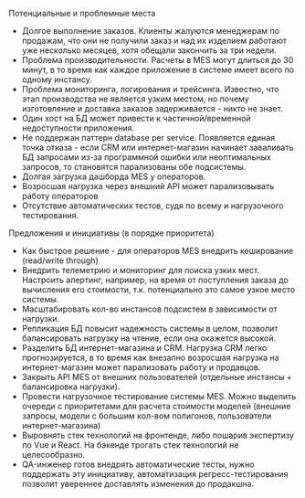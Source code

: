 Потенциальные и проблемные места

* Долгое выполнение заказов. Клиенты жалуются менеджерам по продажам, что они не получили заказ и над их изделием работают уже несколько месяцев, хотя обещали закончить за три недели. 
* Проблема производительности. Расчеты в MES могут длиться до 30 минут, в то время как каждое приложение в системе имеет всего по одному инстансу.
* Проблема мониторинга, логирования и трейсинга. Известно, что этап производства не является узким местом, но почему изготовление и доставка заказов задерживается - никто не знает.
* Один хост на БД может привести к частичной/временной недоступности приложения. 
* Не поддержан паттерн database per service. Появляется единая точка отказа - если CRM или интернет-магазин начинает заваливать БД запросами из-за программной ошибки или неоптимальных запросов, то становятся парализованы обе подсистемы.
* Долгая загрузка дашборда MES у операторов. 
* Возросшая нагрузка через внешний API может парализовывать работу операторов
* Отсутствие автоматических тестов, судя по всему и нагрузочного тестирования.



Предложения и инициативы (в порядке приоритета)

* Как быстрое решение - для операторов MES внедрить кеширование (read/write through)
* Внедрить телеметрию и мониторинг для поиска узких мест. Настроить алертинг, например, на время от поступления заказа до вычисления его стоимости, т.к. потенциально это самое узкое место системы.
* Масштабировать кол-во инстансов подсистем в зависимости от нагрузки.
* Репликация БД повысит надежность системы в целом, позволит балансировать нагрузку на чтение, если она окажется высокой. 
* Разделить БД интернет-магазина и CRM. Нагрузка CRM легко прогнозируется, в то время как внезапно возросшая нагрузка на интернет-магазин может парализовать работу и продавцов.
* Закрыть API MES от внешних пользователей (отдельные инстансы + балансировка нагрузки).
* Провести нагрузочное тестирование системы MES. Можно выделить очереди с приоритетами для расчета стоимости моделей (внешние запросы, модели с большим кол-вом полигонов, пользователи интернет-магазина)
* Выровнять стек технологий на фронтенде, либо пошарив экспертизу по Vue и React. На бэкенде трогать стек технологий не целесообразно.
* QA-инженер готов внедрять автоматические тесты, нужно поддержать эту инициативу, автоматизация регресс-тестирования позволит увереннее доставлять изменения до продакшна.